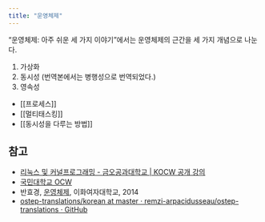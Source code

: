 ```yaml
---
title: "운영체제"
---
```


“운영체제: 아주 쉬운 세 가지 이야기”에서는 운영체제의 근간을 세 가지 개념으로 나눈다.

1. 가상화
2. 동시성 (번역본에서는 병행성으로 번역되었다.)
3. 영속성

- [[프로세스]]
- [[멀티태스킹]]
- [[동시성을 다루는 방법]]

## 참고

- [리눅스 및 커널프로그래밍 - 금오공과대학교 | KOCW 공개 강의](http://www.kocw.net/home/search/kemView.do?kemId=1266434)
- [국민대학교 OCW](https://ocw.kookmin.ac.kr/course/230)
- 반효경, [운영체제](http://www.kocw.net/home/search/kemView.do?kemId=1046323), 이화여자대학교, 2014
- [ostep-translations/korean at master · remzi-arpacidusseau/ostep-translations · GitHub](https://github.com/remzi-arpacidusseau/ostep-translations/tree/master/korean)